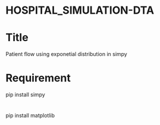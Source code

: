 # HOSPITAL_SIMULATION-DTA
# Title
Patient flow using exponetial distribution in simpy

# Requirement

pip install simpy
#
pip install matplotlib
